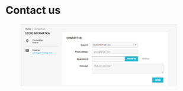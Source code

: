 # Contact us

<figure><img src="../../../.gitbook/assets/image (13).png" alt=""><figcaption></figcaption></figure>
